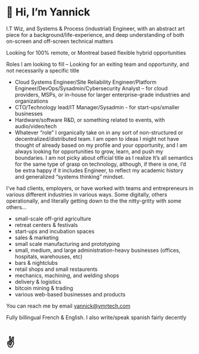 # 👋 Hi, I’m Yannick

I.T Wiz, and Systems & Process (industrial) Engineer, with an abstract art piece for a background/life-experience, and deep understanding of both on-screen and off-screen technical matters

Looking for 100% remote, or Montreal based flexible hybrid opportunities 

Roles I am looking to fill – Looking for an exiting team and opportunity, and not necessarily a specific title
 - Cloud Systems Engineer/Site Reliability Engineer/Platform Engineer/DevOps/Sysadmin/Cybersecurity Analyst – for cloud providers, MSPs, or in-house for larger enterprise-grade industries and organizations 
 - CTO/Technology lead/IT Manager/Sysadmin  - for start-ups/smaller businesses
 - Hardware/software R&D, or something related to events, with audio/video/tech
 - Whatever “role” I organically take on in any sort of non-structured or decentralized/distributed team. I am open to ideas I might not have thought of already based on my profile and your opportunity, and I am always looking for opportunities to grow, learn, and push my boundaries.
I am not picky about official title as I realize It’s all semantics for the same type of grasp on technology, although, if there is one, I’d be extra happy if it includes Engineer, to reflect my academic history and generalized “systems thinking” mindset.

I've had clients, employers, or have worked with teams and entrepreneurs in various different industries in various ways. Some digitally, others operationally, and literally getting down to the the nitty-gritty with some others...
 - small-scale off-grid agriculture
 - retreat centers & festivals
 - start-ups and incubation spaces
 - sales & marketing
 - small scale manufacturing and prototyping
 - small, medium, and large administration-heavy businesses (offices, hospitals, warehouses, etc)
 - bars & nightclubs
 - retail shops and small restaurents
 - mechanics, machining, and welding shops
 - delivery & logistics
 - bitcoin mining & trading
 - various web-based businesses and products

You can reach me by email yannick@ymrtech.com

Fully billingual French & English. I also write/speak spanish fairly decently

# ✌️
